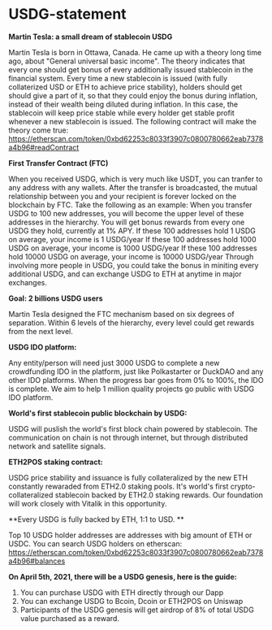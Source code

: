 # USDG-statement

**Martin Tesla: a small dream of stablecoin USDG**

Martin Tesla is born in Ottawa, Canada. He came up with a theory long time ago, about "General universal basic income". The theory indicates that  every one should get bonus of every additionally issued stablecoin in the financial system. Every time a new stablecoin is issued (with fully collaterized USD or ETH to achieve price stability), holders should get  should give a part of it, so that they could enjoy the bonus during inflation, instead of their wealth being diluted during inflation. In this case, the stablecoin will keep price stable while every holder get stable profit whenever a new stablecoin is issued. The following contract will make the theory come true:
https://etherscan.com/token/0xbd62253c8033f3907c0800780662eab7378a4b96#readContract


**First Transfer Contract (FTC)**

When you received USDG, which is very much like USDT, you can tranfer to any address with any wallets. After the transfer is broadcasted, the mutual relationship between you and your recipient is forever locked on the blockchain by FTC. 
Take the following as an example:
When you transfer USDG to 100 new addresses, you will become the upper level of these addresses in the hierarchy.
You will get bonus rewards from every one USDG they hold, currently at 1% APY.
If these 100 addresses hold 1 USDG on average, your income is 1 USDG/year
If these 100 addresses hold 1000 USDG on average, your income is 1000 USDG/year
If these 100 addresses hold 10000 USDG on average, your income is 10000 USDG/year
Through involving more people in USDG, you could take the bonus in miniting every additional USDG, and can exchange USDG to ETH at anytime in major exchanges. 


**Goal: 2 billions USDG users**

Martin Tesla designed the FTC mechanism based on six degrees of separation. Within 6 levels of the hierarchy, every level could get rewards from the next level. 


**USDG IDO platform:**

Any entity/person will need just 3000 USDG to complete a new crowdfunding IDO in the platform, just like Polkastarter or DuckDAO and any other IDO platforms. When the progress bar goes from 0% to 100%, the IDO is complete. 
We aim to help 1 million quality projects go public with USDG IDO platform. 


**World's first stablecoin public blockchain by USDG:**

USDG will puslish the world's first block chain powered by stablecoin. The communication on chain is not through internet, but through distributed network and satellite signals. 


**ETH2POS staking contract:**

USDG price stability and issuance is fully collateralized by the new ETH constantly rewaraded from ETH2.0 staking pools. 
It's world's first crypto-collateralized stablecoin backed by ETH2.0 staking rewards. Our foundation will work closely with Vitalik in this opportunity. 


**Every USDG is fully backed by ETH, 1:1 to USD. **

Top 10 USDG holder addresses are addresses with big amount of ETH or USDC. You can search USDG holders on etherscan:
https://etherscan.com/token/0xbd62253c8033f3907c0800780662eab7378a4b96#balances


**On April 5th, 2021, there will be a USDG genesis, here is the guide:**

1. You can purchase USDG with ETH directly through our Dapp
2. You can exchange USDG to Bcoin, Dcoin or ETH2POS on Uniswap
3. Participants of the USDG genesis will get airdrop of 8% of total USDG value purchased as a reward.
